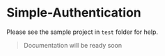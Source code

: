 # Simple-Authentication

Please see the sample project in `test` folder for help.

> Documentation will be ready soon
